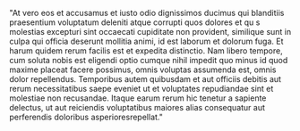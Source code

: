 "At vero eos et accusamus et iusto odio dignissimos ducimus qui blanditiis praesentium voluptatum
deleniti atque corrupti quos dolores et qu
s molestias excepturi sint occaecati cupiditate non provident, similique sunt in culpa qui officia deserunt
mollitia animi, id est laborum et dolorum fuga. Et harum quidem rerum facilis est et expedita distinctio.
Nam libero tempore, cum soluta nobis est eligendi optio cumque nihil impedit quo minus id quod maxime
placeat facere possimus, omnis voluptas assumenda est,
omnis dolor repellendus.
Temporibus autem quibusdam et aut officiis debitis aut rerum necessitatibus saepe eveniet ut et voluptates
repudiandae sint et molestiae non recusandae. Itaque earum rerum hic tenetur a sapiente delectus,
ut aut reiciendis voluptatibus maiores alias consequatur aut perferendis doloribus asperioresrepellat."